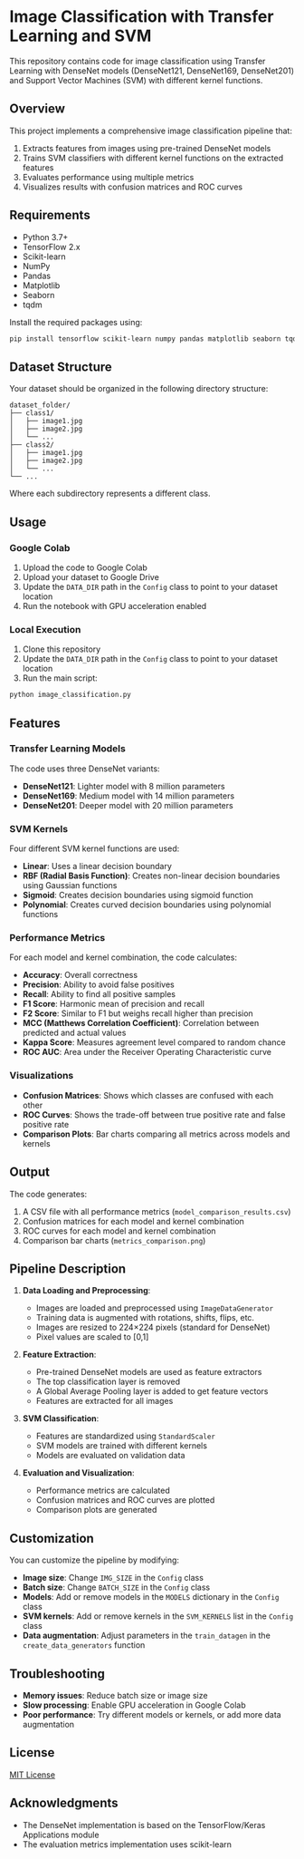 # Image Classification with Transfer Learning and SVM

This repository contains code for image classification using Transfer Learning with DenseNet models (DenseNet121, DenseNet169, DenseNet201) and Support Vector Machines (SVM) with different kernel functions.

## Overview

This project implements a comprehensive image classification pipeline that:

1. Extracts features from images using pre-trained DenseNet models
2. Trains SVM classifiers with different kernel functions on the extracted features
3. Evaluates performance using multiple metrics
4. Visualizes results with confusion matrices and ROC curves

## Requirements

- Python 3.7+
- TensorFlow 2.x
- Scikit-learn
- NumPy
- Pandas
- Matplotlib
- Seaborn
- tqdm

Install the required packages using:

```bash
pip install tensorflow scikit-learn numpy pandas matplotlib seaborn tqdm
```

## Dataset Structure

Your dataset should be organized in the following directory structure:

```
dataset_folder/
├── class1/
│   ├── image1.jpg
│   ├── image2.jpg
│   └── ...
├── class2/
│   ├── image1.jpg
│   ├── image2.jpg
│   └── ...
└── ...
```

Where each subdirectory represents a different class.

## Usage

### Google Colab

1. Upload the code to Google Colab
2. Upload your dataset to Google Drive
3. Update the `DATA_DIR` path in the `Config` class to point to your dataset location
4. Run the notebook with GPU acceleration enabled

### Local Execution

1. Clone this repository
2. Update the `DATA_DIR` path in the `Config` class to point to your dataset location
3. Run the main script:

```bash
python image_classification.py
```

## Features

### Transfer Learning Models

The code uses three DenseNet variants:
- **DenseNet121**: Lighter model with 8 million parameters
- **DenseNet169**: Medium model with 14 million parameters
- **DenseNet201**: Deeper model with 20 million parameters

### SVM Kernels

Four different SVM kernel functions are used:
- **Linear**: Uses a linear decision boundary
- **RBF (Radial Basis Function)**: Creates non-linear decision boundaries using Gaussian functions
- **Sigmoid**: Creates decision boundaries using sigmoid function
- **Polynomial**: Creates curved decision boundaries using polynomial functions

### Performance Metrics

For each model and kernel combination, the code calculates:
- **Accuracy**: Overall correctness
- **Precision**: Ability to avoid false positives
- **Recall**: Ability to find all positive samples
- **F1 Score**: Harmonic mean of precision and recall
- **F2 Score**: Similar to F1 but weighs recall higher than precision
- **MCC (Matthews Correlation Coefficient)**: Correlation between predicted and actual values
- **Kappa Score**: Measures agreement level compared to random chance
- **ROC AUC**: Area under the Receiver Operating Characteristic curve

### Visualizations

- **Confusion Matrices**: Shows which classes are confused with each other
- **ROC Curves**: Shows the trade-off between true positive rate and false positive rate
- **Comparison Plots**: Bar charts comparing all metrics across models and kernels

## Output

The code generates:
1. A CSV file with all performance metrics (`model_comparison_results.csv`)
2. Confusion matrices for each model and kernel combination
3. ROC curves for each model and kernel combination
4. Comparison bar charts (`metrics_comparison.png`)

## Pipeline Description

1. **Data Loading and Preprocessing**:
   - Images are loaded and preprocessed using `ImageDataGenerator`
   - Training data is augmented with rotations, shifts, flips, etc.
   - Images are resized to 224×224 pixels (standard for DenseNet)
   - Pixel values are scaled to [0,1]

2. **Feature Extraction**:
   - Pre-trained DenseNet models are used as feature extractors
   - The top classification layer is removed
   - A Global Average Pooling layer is added to get feature vectors
   - Features are extracted for all images

3. **SVM Classification**:
   - Features are standardized using `StandardScaler`
   - SVM models are trained with different kernels
   - Models are evaluated on validation data

4. **Evaluation and Visualization**:
   - Performance metrics are calculated
   - Confusion matrices and ROC curves are plotted
   - Comparison plots are generated

## Customization

You can customize the pipeline by modifying:
- **Image size**: Change `IMG_SIZE` in the `Config` class
- **Batch size**: Change `BATCH_SIZE` in the `Config` class
- **Models**: Add or remove models in the `MODELS` dictionary in the `Config` class
- **SVM kernels**: Add or remove kernels in the `SVM_KERNELS` list in the `Config` class
- **Data augmentation**: Adjust parameters in the `train_datagen` in the `create_data_generators` function

## Troubleshooting

- **Memory issues**: Reduce batch size or image size
- **Slow processing**: Enable GPU acceleration in Google Colab
- **Poor performance**: Try different models or kernels, or add more data augmentation

## License

[MIT License](LICENSE)

## Acknowledgments

- The DenseNet implementation is based on the TensorFlow/Keras Applications module
- The evaluation metrics implementation uses scikit-learn
